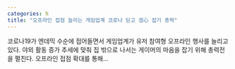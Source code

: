 ```yaml
---
categories: h
title: "오프라인 접점 늘리는 게임업계 코로나 딛고 겜心 잡기 총력"
---
```

코로나19가 엔데믹 수순에 접어들면서 게임업계가 유저 참여형 오프라인 행사를 늘리고 있다. 야외 활동 증가 추세에 맞춰 집 밖으로 나서는 게이머의 마음을 잡기 위해 총력전을 펼친다. 오프라인 접점 확대를 통해...